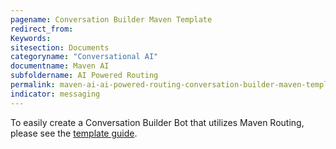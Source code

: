 ```yaml
---
pagename: Conversation Builder Maven Template
redirect_from:
Keywords:
sitesection: Documents
categoryname: "Conversational AI"
documentname: Maven AI
subfoldername: AI Powered Routing
permalink: maven-ai-ai-powered-routing-conversation-builder-maven-template.html
indicator: messaging
---
```


To easily create a Conversation Builder Bot that utilizes Maven Routing, please see the [template guide](conversation-builder-templates-maven-concierge.html).